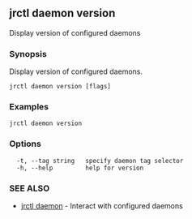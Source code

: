 ## jrctl daemon version

Display version of configured daemons

### Synopsis

Display version of configured daemons.

```
jrctl daemon version [flags]
```

### Examples

```
jrctl daemon version
```

### Options

```
  -t, --tag string   specify daemon tag selector
  -h, --help         help for version
```

### SEE ALSO

* [jrctl daemon](jrctl_daemon.md)	 - Interact with configured daemons

